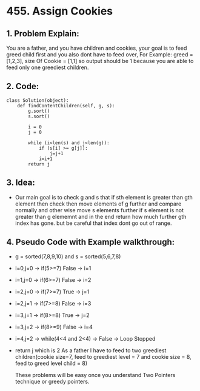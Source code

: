 # 455. Assign Cookies 
## 1. Problem Explain:
  You are a father, and you have children and cookies,
  your goal is to feed greed child first and you also dont have to feed over,
  For Example: greed = [1,2,3], size Of Cookie = [1,1] so output should be 1 because you    are able to feed only one greediest children.

## 2. Code:
```
class Solution(object):
    def findContentChildren(self, g, s):
        g.sort()
        s.sort()

        i = 0
        j = 0

        while (i<len(s) and j<len(g)):
            if (s[i] >= g[j]):
                j=j+1
            i=i+1
        return j        
```

## 3. Idea:
- Our main goal is to check g and s that if sth element is greater than gth element then check then move elements of g further and compare normally and other wise move s elements further if s element is not greater than g elememnt and in the end return how much further gth index has gone. but be careful that index dont go out of range.

## 4. Pseudo Code with Example walkthrough:
- g = sorted(7,8,9,10) and s = sorted(5,6,7,8)
- i=0,j=0 -> if(5>=7) False -> i=1
- i=1,j=0 -> if(6>=7) False -> i=2
- i=2,j=0 -> if(7>=7) True -> j=1
- i=2,j=1 -> if(7>=8) False -> i=3
- i=3,j=1 -> if(8>=8) True -> j=2
- i=3,j=2 -> if(8>=9) False -> i=4
- i=4,j=2 -> while(4<4 and 2<4) -> False -> Loop Stopped
- return j which is 2
  As a father I have to feed to two greediest children(cookie size=7,  feed to greediest level = 7 and cookie size = 8, feed to greed level child = 8)

    These problems will be easy once you understand Two Pointers technique or greedy pointers.
